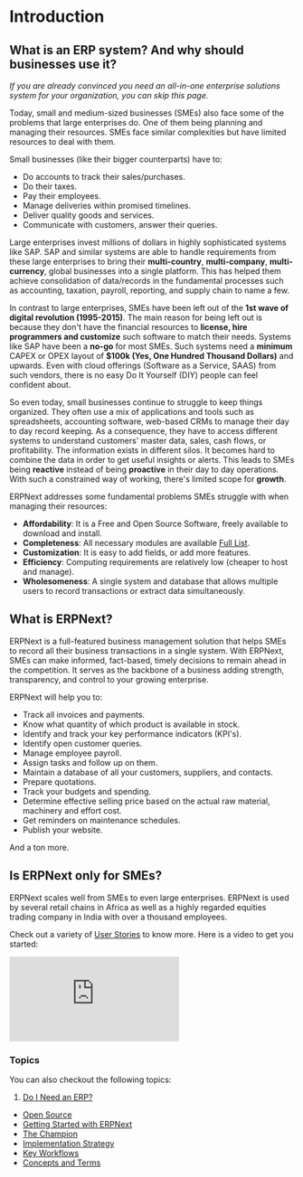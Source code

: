 <!-- add-breadcrumbs -->
# Introduction

## What is an ERP system? And why should businesses use it?

*If you are already convinced you need an all-in-one enterprise solutions system for your organization, you can skip this page.*

Today, small and medium-sized businesses (SMEs) also face some of the problems that large enterprises do. One of them being planning and managing their resources. SMEs face similar complexities but have limited resources to deal with them. 

Small businesses (like their bigger counterparts) have to:

- Do accounts to track their sales/purchases.
- Do their taxes.
- Pay their employees.
- Manage deliveries within promised timelines.
- Deliver quality goods and services.
- Communicate with customers, answer their queries.

Large enterprises invest millions of dollars in highly sophisticated systems like SAP. SAP and similar systems are able to handle requirements from these large enterprises to bring their **multi-country**, **multi-company**, **multi-currency**, global businesses into a single platform. This has helped them achieve consolidation of data/records in the fundamental processes such as accounting, taxation, payroll, reporting, and supply chain to name a few.  

In contrast to large enterprises, SMEs have been left out of the **1st wave of digital revolution (1995-2015)**. The main reason for being left out is because they don't have the financial resources to **license, hire programmers and customize** such software to match their needs. Systems like SAP have been a **no-go** for most SMEs. Such systems need a **minimum** CAPEX or OPEX layout of **$100k (Yes, One Hundred Thousand Dollars)** and upwards. Even with cloud offerings (Software as a Service, SAAS) from such vendors, there is no easy Do It Yourself (DIY) people can feel confident about.  

So even today, small businesses continue to struggle to keep things organized. They often use a mix of applications and tools such as spreadsheets, accounting software, web-based CRMs to manage their day to day record keeping. As a consequence, they have to access different systems to understand customers' master data, sales, cash flows, or profitability. The information exists in different silos. It becomes hard to combine the data in order to get useful insights or alerts. This leads to SMEs being **reactive** instead of being **proactive** in their day to day operations. With such a constrained way of working, there's limited scope for **growth**. 

ERPNext addresses some fundamental problems SMEs struggle with when managing their resources:

- **Affordability**: It is a Free and Open Source Software, freely available to download and install.
- **Completeness**: All necessary modules are available [Full List](https://erpnext.org/ "ERPNex.Org Homepage").
- **Customization**: It is easy to add fields, or add more features.
- **Efficiency**: Computing requirements are relatively low (cheaper to host and manage).
- **Wholesomeness**: A single system and database that allows multiple users to record transactions or extract data simultaneously. 

## What is ERPNext?

ERPNext is a full-featured business management solution that helps SMEs to record all their business transactions in a single system. With ERPNext, SMEs can make informed, fact-based, timely decisions to remain ahead in the competition. It serves as the backbone of a business adding strength, transparency, and control to your growing enterprise. 

ERPNext will help you to:

- Track all invoices and payments.
- Know what quantity of which product is available in stock.
- Identify and track your key performance indicators (KPI's).
- Identify open customer queries.
- Manage employee payroll.
- Assign tasks and follow up on them.
- Maintain a database of all your customers, suppliers, and contacts.
- Prepare quotations.
- Track your budgets and spending.
- Determine effective selling price based on the actual raw material, machinery and effort cost. 
- Get reminders on maintenance schedules.
- Publish your website.

And a ton more.

## Is ERPNext only for SMEs?

ERPNext scales well from SMEs to even large enterprises. ERPNext is used by several retail chains in Africa as well as a highly regarded equities trading company in India with over a thousand employees. 

Check out a variety of [User Stories](https://erpnext.org/stories) to know more.
Here is a video to get you started:


<div>
  <div class='embed-container'>
    <iframe src='https://www.youtube.com/embed/vKjHRzMEei0' frameborder='0' allowfullscreen>
    </iframe>
  </div>
</div>

### Topics
You can also checkout the following topics:

1. [Do I Need an ERP?](/docs/user/manual/en/introduction/do-i-need-an-erp)
- [Open Source](/docs/user/manual/en/introduction/open-source)
- [Getting Started with ERPNext](/docs/user/manual/en/introduction/getting-started-with-erpnext)
- [The Champion](/docs/user/manual/en/introduction/the-champion)
- [Implementation Strategy](/docs/user/manual/en/introduction/implementation-strategy)
- [Key Workflows](/docs/user/manual/en/introduction/key-workflows)
- [Concepts and Terms](/docs/user/manual/en/introduction/concepts-and-terms)
